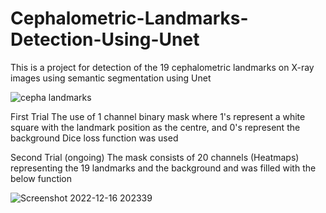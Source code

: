 # Cephalometric-Landmarks-Detection-Using-Unet

This is a project for detection of the 19 cephalometric landmarks on X-ray images using semantic segmentation using Unet

![cepha landmarks](https://user-images.githubusercontent.com/61350907/208296118-4539af0d-f553-407e-998b-d8ded05b73c0.jpg)

First Trial 
The use of 1 channel binary mask where 1's represent a white square with the landmark position as the centre, and 0's represent the background
Dice loss function was used



Second Trial (ongoing)
The mask consists of 20 channels (Heatmaps) representing the 19 landmarks and the background and was filled with the below function

![Screenshot 2022-12-16 202339](https://user-images.githubusercontent.com/61350907/208296222-cf7afa5d-88dc-4845-be87-aa2a403d1c39.png)
